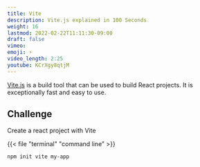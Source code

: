 ```yaml
---
title: Vite 
description: Vite.js explained in 100 Seconds
weight: 16
lastmod: 2022-02-22T11:11:30-09:00
draft: false
vimeo: 
emoji: ⚡
video_length: 2:25
youtube: KCrXgy8qtjM
---
```



[Vite.js](https://vitejs.dev/) is a build tool that can be used to build React projects. It is exceptionally fast and easy to use.  

## Challenge

Create a react project with Vite

{{< file "terminal" "command line" >}}
```bash
npm init vite my-app
```